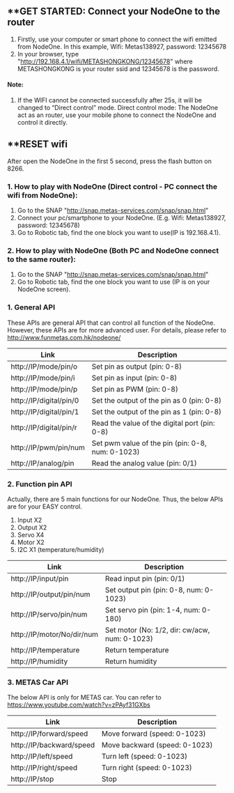 ## **GET STARTED: Connect your NodeOne to the router
1. Firstly, use your computer or smart phone to connect the wifi emitted from NodeOne. In this example, Wifi: Metas138927, password: 12345678
2. In your browser, type "http://192.168.4.1/wifi/METASHONGKONG/12345678" where METASHONGKONG is your router ssid and 12345678 is the password.

#### Note: 
1.	If the WIFI cannot be connected successfully after 25s, it will be changed to “Direct control” mode.
Direct control mode: The NodeOne act as an router, use your mobile phone to connect the NodeOne and control it directly.

## **RESET wifi
After open the NodeOne in the first 5 second, press the flash button on 8266.

### 1. How to play with NodeOne (Direct control - PC connect the wifi from NodeOne):
1. Go to the SNAP "http://snap.metas-services.com/snap/snap.html"
2. Connect your pc/smartphone to your NodeOne. (E.g. Wifi: Metas138927, password: 12345678)
3. Go to Robotic tab, find the one block you want to use(IP is 192.168.4.1).

### 2. How to play with NodeOne (Both PC and NodeOne connect to the same router):
1. Go to the SNAP "http://snap.metas-services.com/snap/snap.html"
2. Go to Robotic tab, find the one block you want to use (IP is on your NodeOne screen).

### 1. General API
These APIs are general API that can control all function of the NodeOne. However, these APIs are for more advanced user.
For details, please refer to http://www.funmetas.com.hk/nodeone/

Link | Description 
----|------
http://IP/mode/pin/o | Set pin as output (pin: 0-8)  
http://IP/mode/pin/i | Set pin as input (pin: 0-8)
http://IP/mode/pin/p | Set pin as PWM (pin: 0-8)
http://IP/digital/pin/0 | Set the output of the pin as 0 (pin: 0-8)
http://IP/digital/pin/1 | Set the output of the pin as 1 (pin: 0-8)
http://IP/digital/pin/r | Read the value of the digital port (pin: 0-8)
http://IP/pwm/pin/num | Set pwm value of the pin (pin: 0-8, num: 0-1023)
http://IP/analog/pin | Read the analog value (pin: 0/1)



### 2. Function pin API
Actually, there are 5 main functions for our NodeOne. Thus, the below APIs are for your EASY control.

1.	Input X2
2.	Output X2
3.	Servo X4
4.	Motor X2
5.	I2C X1 (temperature/humidity)


Link | Description 
----|------
http://IP/input/pin | Read input pin (pin: 0/1) 
http://IP/output/pin/num | Set output pin (pin: 0-8, num: 0-1023)
http://IP/servo/pin/num | Set servo pin (pin: 1-4, num: 0-180)
http://IP/motor/No/dir/num | Set motor (No: 1/2, dir: cw/acw, num: 0-1023)
http://IP/temperature | Return temperature 
http://IP/humidity | Return humidity




### 3. METAS Car API
The below API is only for METAS car. You can refer to https://www.youtube.com/watch?v=zPAyf31GXbs

Link | Description 
----|------
http://IP/forward/speed | Move forward (speed: 0-1023)
http://IP/backward/speed | Move backward (speed: 0-1023)
http://IP/left/speed | Turn left (speed: 0-1023)
http://IP/right/speed | Turn right (speed: 0-1023)
http://IP/stop | Stop
